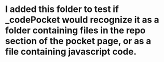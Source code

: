 # I added this folder to test if _codePocket would recognize it as a folder containing files in the repo section of the pocket page, or as a file containing javascript code.
